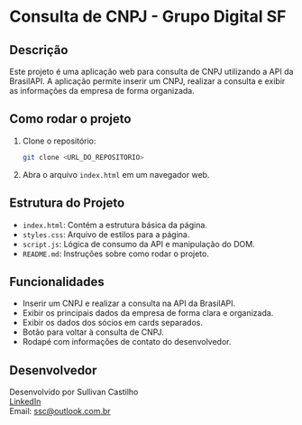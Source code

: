 # Consulta de CNPJ - Grupo Digital SF

## Descrição

Este projeto é uma aplicação web para consulta de CNPJ utilizando a API da BrasilAPI. A aplicação permite inserir um CNPJ, realizar a consulta e exibir as informações da empresa de forma organizada.

## Como rodar o projeto

1. Clone o repositório:
    ```sh
    git clone <URL_DO_REPOSITORIO>
    ```

2. Abra o arquivo `index.html` em um navegador web.

## Estrutura do Projeto

- `index.html`: Contém a estrutura básica da página.
- `styles.css`: Arquivo de estilos para a página.
- `script.js`: Lógica de consumo da API e manipulação do DOM.
- `README.md`: Instruções sobre como rodar o projeto.

## Funcionalidades

- Inserir um CNPJ e realizar a consulta na API da BrasilAPI.
- Exibir os principais dados da empresa de forma clara e organizada.
- Exibir os dados dos sócios em cards separados.
- Botão para voltar à consulta de CNPJ.
- Rodapé com informações de contato do desenvolvedor.

## Desenvolvedor

Desenvolvido por Sullivan Castilho  
[LinkedIn](https://www.linkedin.com/in/sullivan-castilho)  
Email: [ssc@outlook.com.br](mailto:ssc@outlook.com.br)
